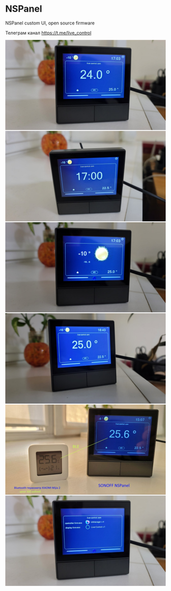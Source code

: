 # NSPanel

NSPanel custom UI, open source firmware

Телеграм канал https://t.me/live_control

![alt text](screenshots/thermostat.jpg?raw=true)
![alt text](screenshots/time.jpg?raw=true)
![alt text](screenshots/wheather.jpg?raw=true)
![alt text](screenshots/thermostat2.jpg?raw=true)
![alt text](screenshots/mijia2.jpg?raw=true)
![alt text](screenshots/settings.jpg?raw=true)
